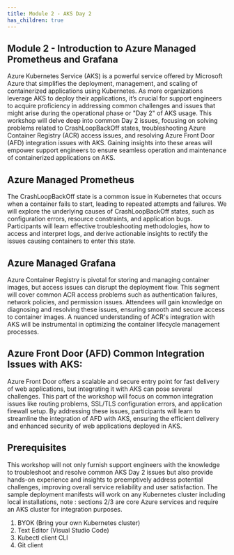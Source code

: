 ```yaml
---
title: Module 2 - AKS Day 2
has_children: true
---
```


## Module 2 - Introduction to Azure Managed Prometheus and Grafana

Azure Kubernetes Service (AKS) is a powerful service offered by Microsoft Azure that simplifies the deployment, management, and scaling of containerized applications using Kubernetes. As more organizations leverage AKS to deploy their applications, it’s crucial for support engineers to acquire proficiency in addressing common challenges and issues that might arise during the operational phase or "Day 2" of AKS usage. This workshop will delve deep into common Day 2 issues, focusing on solving problems related to CrashLoopBackOff states, troubleshooting Azure Container Registry (ACR) access issues, and resolving Azure Front Door (AFD) integration issues with AKS. Gaining insights into these areas will empower support engineers to ensure seamless operation and maintenance of containerized applications on AKS.

## Azure Managed Prometheus

The CrashLoopBackOff state is a common issue in Kubernetes that occurs when a container fails to start, leading to repeated attempts and failures. We will explore the underlying causes of CrashLoopBackOff states, such as configuration errors, resource constraints, and application bugs. Participants will learn effective troubleshooting methodologies, how to access and interpret logs, and derive actionable insights to rectify the issues causing containers to enter this state.


## Azure Managed Grafana

Azure Container Registry is pivotal for storing and managing container images, but access issues can disrupt the deployment flow. This segment will cover common ACR access problems such as authentication failures, network policies, and permission issues. Attendees will gain knowledge on diagnosing and resolving these issues, ensuring smooth and secure access to container images. A nuanced understanding of ACR's integration with AKS will be instrumental in optimizing the container lifecycle management processes.

## Azure Front Door (AFD) Common Integration Issues with AKS:

Azure Front Door offers a scalable and secure entry point for fast delivery of web applications, but integrating it with AKS can pose several challenges. This part of the workshop will focus on common integration issues like routing problems, SSL/TLS configuration errors, and application firewall setup. By addressing these issues, participants will learn to streamline the integration of AFD with AKS, ensuring the efficient delivery and enhanced security of web applications deployed in AKS.

## Prerequisites

This workshop will not only furnish support engineers with the knowledge to troubleshoot and resolve common AKS Day 2 issues but also provide hands-on experience and insights to preemptively address potential challenges, improving overall service reliability and user satisfaction. The sample deployment manifests will work on any Kubernetes cluster including local installations, note : sections 2/3 are core Azure services and require an AKS cluster for integration purposes.

1. BYOK (Bring your own Kubernetes cluster)
2. Text Editor (Visual Studio Code)
3. Kubectl client CLI
4. Git client